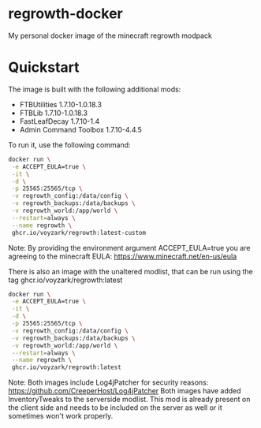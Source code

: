 # regrowth-docker
My personal docker image of the minecraft regrowth modpack

# Quickstart
The image is built with the following additional mods:
 - FTBUtilities 1.7.10-1.0.18.3
 - FTBLib 1.7.10-1.0.18.3
 - FastLeafDecay 1.7.10-1.4
 - Admin Command Toolbox 1.7.10-4.4.5

To run it, use the following command:
```bash
docker run \
 -e ACCEPT_EULA=true \
 -it \
 -d \
 -p 25565:25565/tcp \
 -v regrowth_config:/data/config \
 -v regrowth_backups:/data/backups \
 -v regrowth_world:/app/world \
 --restart=always \
 --name regrowth \
 ghcr.io/voyzark/regrowth:latest-custom
```
Note: By providing the environment argument ACCEPT_EULA=true you are agreeing to the minecraft EULA: https://www.minecraft.net/en-us/eula


There is also an image with the unaltered modlist, that can be run using the tag ghcr.io/voyzark/regrowth:latest
```bash
docker run \
 -e ACCEPT_EULA=true \
 -it \
 -d \
 -p 25565:25565/tcp \
 -v regrowth_config:/data/config \
 -v regrowth_backups:/data/backups \
 -v regrowth_world:/app/world \
 --restart=always \
 --name regrowth \
 ghcr.io/voyzark/regrowth:latest
```

Note:
Both images include Log4jPatcher for security reasons: https://github.com/CreeperHost/Log4jPatcher
Both images have added InventoryTweaks to the serverside modlist. This mod is already present on the client side and needs to be included on the server as well or it sometimes won't work properly.